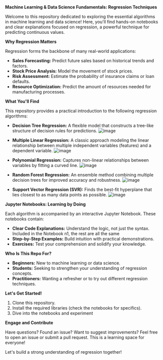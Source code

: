 **Machine Learning & Data Science Fundamentals: Regression Techniques**

Welcome to this repository dedicated to exploring the essential algorithms in machine learning and data science! Here, you'll find hands-on notebooks and clear explanations focused on regression, a powerful technique for predicting continuous values.

**Why Regression Matters**

Regression forms the backbone of many real-world applications:
* **Sales Forecasting:** Predict future sales based on historical trends and factors.
* **Stock Price Analysis:** Model the movement of stock prices.
* **Risk Assessment:**  Estimate the probability of insurance claims or loan defaults.
* **Resource Optimization:**  Predict the amount of resources needed for manufacturing processes.

**What You'll Find**

This repository provides a practical introduction to the following regression algorithms:

* **Decision Tree Regression:** A flexible model that constructs a tree-like structure of decision rules for predictions.
![image](https://github.com/peteciank/abc_datascience_regression/assets/106826936/8ce3d9c4-54db-4df6-b984-02c4be9e8efc)
  
* **Multiple Linear Regression:**  A classic approach modeling the linear relationship between multiple independent variables (features) and a dependent variable.
![image](https://github.com/peteciank/abc_datascience_regression/assets/106826936/d4e90d95-3b44-4c23-a1dd-2fb3fb471cb8)

* **Polynomial Regression:**  Captures non-linear relationships between variables by fitting a curved line.
![image](https://github.com/peteciank/abc_datascience_regression/assets/106826936/52d16753-6d84-42eb-a1b6-69c499bcb98f)

* **Random Forest Regression:** An ensemble method combining multiple decision trees for improved accuracy and robustness.
![image](https://github.com/peteciank/abc_datascience_regression/assets/106826936/44123651-db12-454c-8ab7-799fa085bc0c)

* **Support Vector Regression (SVR):**  Finds the best-fit hyperplane that lies closest to as many data points as possible.
![image](https://github.com/peteciank/abc_datascience_regression/assets/106826936/db254735-a272-4a6b-b29f-f69af6c370dc)


**Jupyter Notebooks: Learning by Doing**

Each algorithm is accompanied by an interactive Jupyter Notebook. These notebooks contain:

* **Clear Code Explanations:** Understand the logic, not just the syntax. Included in the Notebook n1, the rest are all the same
* **Step-by-Step Examples:**  Build intuition with practical demonstrations.
* **Exercises:** Test your comprehension and solidify your knowledge.

**Who Is This Repo For?**

* **Beginners:** New to machine learning or data science.
* **Students:** Seeking to strengthen your understanding of regression concepts.
* **Practitioners:** Wanting a refresher or to try out different regression techniques.

**Let's Get Started!**

1. Clone this repository.
2. Install the required libraries (check the notebooks for specifics). 
3. Dive into the notebooks and experiment

**Engage and Contribute**

Have questions? Found an issue? Want to suggest improvements? Feel free to open an issue or submit a pull request. This is a learning space for everyone!

Let's build a strong understanding of regression together! 
